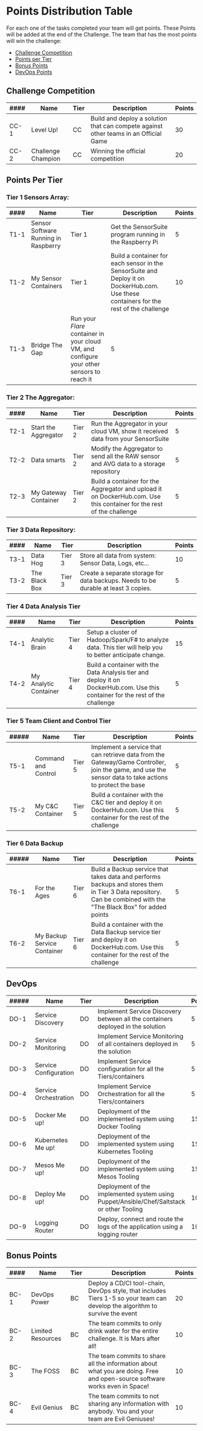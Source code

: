 
# Points Distribution Table

For each one of the tasks completed your team will get points. These Points will
be added at the end of the Challenge. The team that has the most points will win
 the challenge:

- [Challenge Competition](#challenge-competition)
- [Points per Tier](#points-per-tier)
- [Bonus Points](#bonus-points)
- [DevOps Points](#devops)

## Challenge Competition

|####|Name|Tier|Description|Points|
|----|----|----|-----------|------|
|CC-1|Level Up!|CC|Build and deploy a solution that can compete against other teams in an Official Game| 30|
|CC-2|Challenge Champion|CC| Winning the official competition| 20|

## Points Per Tier

### Tier 1 Sensors Array:

|####|Name|Tier|Description|Points|
|----|----|----|-----------|------|
|T1-1 |Sensor Software Running in Raspberry|Tier 1|Get the SensorSuite program running in the Raspberry Pi|5|
|T1-2 |My Sensor Containers|Tier 1| Build a container for each sensor in the SensorSuite and Deploy it on DockerHub.com. Use these containers for the rest of the challenge|10|
|T1-3 |Bridge The Gap|Run your *Flare* container in your cloud VM, and configure your other sensors to reach it|5|

### Tier 2 The Aggregator:

|####|Name|Tier|Description|Points|
|----|----|----|-----------|------|
|T2-1|Start the Aggregator|Tier 2| Run the Aggregator in your cloud VM, show it received data from your SensorSuite|5|
|T2-2|Data smarts| Tier 2| Modify the Aggregator to send all the RAW sensor and AVG data to a storage repository|5|
|T2-3|My Gateway Container|Tier 2| Build a container for the Aggregator and upload it on DockerHub.com. Use this container for the rest of the challenge|5|

### Tier 3 Data Repository:

|####|Name|Tier|Description|Points|
|----|----|----|-----------|------|
|T3-1 |Data Hog|Tier 3|Store all data from system: Sensor Data, Logs, etc...|10|
|T3-2 |The Black Box|Tier 3| Create a separate storage for data backups. Needs to be durable at least 3 copies. |5|

### Tier 4 Data Analysis Tier

|####|Name|Tier|Description|Points|
|----|----|----|-----------|------|
|T4-1|Analytic Brain|Tier 4| Setup a cluster of Hadoop/Spark/F# to analyze data. This tier will help you to better anticipate change.|15|
|T4-2|My Analytic Container|Tier 4| Build a container with the Data Analysis tier and deploy it on DockerHub.com. Use this container for the rest of the challenge|5|

### Tier 5 Team Client and Control Tier

|#####|Name|Tier|Description|Points|
|----|----|----|-----------|------|
|T5-1|Command and Control|Tier 5| Implement a service that can retrieve data from the Gateway/Game Controller, join the game, and use the sensor data to take actions to protect the base|5|
|T5-2|My C&C Container|Tier 5| Build a container with the C&C tier and deploy it on DockerHub.com. Use this container for the rest of the challenge|5|

### Tier 6 Data Backup

|#####|Name|Tier|Description|Points|
|----|----|----|-----------|------|
|T6-1|For the Ages|Tier 6|Build a Backup service that takes data and performs backups and stores them in Tier 3 Data repository. Can be combined with the "The Black Box" for added points|5|
|T6-2|My Backup Service Container |Tier 6| Build a container with the Data Backup service tier and deploy it on DockerHub.com. Use this container for the rest of the challenge|5|

## DevOps

|#####|Name|Tier|Description|Points|
|----|----|----|-----------|------|
|DO-1|Service Discovery|DO| Implement Service Discovery between all the containers deployed in the solution| 5|
|DO-2|Service Monitoring|DO| Implement Service Monitoring of all containers deployed in the solution| 5|
|DO-3|Service Configuration|DO| Implement Service configuration for all the Tiers/containers| 5|
|DO-4|Service Orchestration|DO| Implement Service Orchestration for all the Tiers/containers| 5|
|DO-5|Docker Me up!|DO| Deployment of the implemented system using Docker Tooling| 15|
|DO-6|Kubernetes Me up!|DO| Deployment of the implemented system using Kubernetes Tooling| 15|
|DO-7|Mesos Me up!|DO| Deployment of the implemented system using Mesos Tooling| 15|
|DO-8|Deploy Me up!|DO| Deployment of the implemented system using Puppet/Ansible/Chef/Saltstack or other Tooling| 10|
|DO-9|Logging Router|DO|Deploy, connect and route the logs of the application using a logging router|10|

## Bonus Points

|####|Name|Tier|Description|Points|
|----|----|----|-----------|------|
|BC-1|DevOps Power|BC| Deploy a CD/CI tool-chain, DevOps style, that includes Tiers 1-5 so your team can develop the algorithm to survive the event|20|
|BC-2|Limited Resources|BC| The team commits to only drink water for the entire challenge. It is Mars after all!|10|
|BC-3|The FOSS|BC| The team commits to share all the information about what you are doing. Free and open-source software works even in Space!|10|
|BC-4|Evil Genius|BC| The team commits to not sharing any information with anybody. You and your team are Evil Geniuses!|10|
